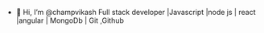 - 👋 Hi, I’m @champvikash
Full stack developer |Javascript |node js | react |angular | MongoDb | Git ,Github

<!---
champvikash/champvikash is a ✨ special ✨ repository because its `README.md` (this file) appears on your GitHub profile.
You can click the Preview link to take a look at your changes.
--->
